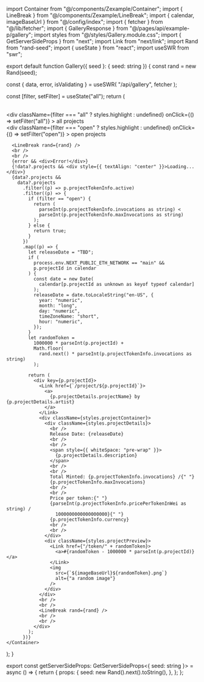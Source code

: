 import Container from "@/components/Zexample/Container";
import { LineBreak } from "@/components/Zexample/LineBreak";
import { calendar, imageBaseUrl } from "@/config/index";
import { fetcher } from "@/lib/fetcher";
import { GalleryResponse } from "@/pages/api/example-p/gallery";
import styles from "@/styles/Gallery.module.css";
import { GetServerSideProps } from "next";
import Link from "next/link";
import Rand from "rand-seed";
import { useState } from "react";
import useSWR from "swr";

export default function Gallery({ seed }: { seed: string }) {
  const rand = new Rand(seed);

  const { data, error, isValidating } = useSWR<GalleryResponse>(
    "/api/gallery",
    fetcher
  );

  const [filter, setFilter] = useState("all");
  return (
    <Container>
      <LineBreak rand={rand} />
      <br />
      <br />
      <div className={styles.selectorContainer}>
        <div
          className={filter === "all" ? styles.highlight : undefined}
          onClick={() => setFilter("all")}
        >
          all projects
        </div>
        <div
          className={filter === "open" ? styles.highlight : undefined}
          onClick={() => setFilter("open")}
        >
          open projects
        </div>
      </div>
      <br />

      <LineBreak rand={rand} />
      <br />
      <br />
      {error && <div>Error!</div>}
      {!data?.projects && <div style={{ textAlign: "center" }}>Loading...</div>}
      {data?.projects &&
        data?.projects
          .filter((p) => p.projectTokenInfo.active)
          .filter((p) => {
            if (filter == "open") {
              return (
                parseInt(p.projectTokenInfo.invocations as string) <
                parseInt(p.projectTokenInfo.maxInvocations as string)
              );
            } else {
              return true;
            }
          })
          .map((p) => {
            let releaseDate = "TBD";
            if (
              process.env.NEXT_PUBLIC_ETH_NETWORK == "main" &&
              p.projectId in calendar
            ) {
              const date = new Date(
                calendar[p.projectId as unknown as keyof typeof calendar]
              );
              releaseDate = date.toLocaleString("en-US", {
                year: "numeric",
                month: "long",
                day: "numeric",
                timeZoneName: "short",
                hour: "numeric",
              });
            }
            let randomToken =
              1000000 * parseInt(p.projectId) +
              Math.floor(
                rand.next() * parseInt(p.projectTokenInfo.invocations as string)
              );

            return (
              <div key={p.projectId}>
                <Link href={`/project/${p.projectId}`}>
                  <a>
                    {p.projectDetails.projectName} by {p.projectDetails.artist}
                  </a>
                </Link>
                <div className={styles.projectContainer}>
                  <div className={styles.projectDetails}>
                    <br />
                    Release Date: {releaseDate}
                    <br />
                    <br />
                    <span style={{ whiteSpace: "pre-wrap" }}>
                      {p.projectDetails.description}
                    </span>
                    <br />
                    <br />
                    Total Minted: {p.projectTokenInfo.invocations} /{" "}
                    {p.projectTokenInfo.maxInvocations}
                    <br />
                    <br />
                    Price per token:{" "}
                    {parseInt(p.projectTokenInfo.pricePerTokenInWei as string) /
                      1000000000000000000}{" "}
                    {p.projectTokenInfo.currency}
                    <br />
                    <br />
                  </div>
                  <div className={styles.projectPreview}>
                    <Link href={"/token/" + randomToken}>
                      <a>#{randomToken - 1000000 * parseInt(p.projectId)}</a>
                    </Link>
                    <img
                      src={`${imageBaseUrl}${randomToken}.png`}
                      alt={"a random image"}
                    />
                  </div>
                </div>
                <br />
                <br />
                <LineBreak rand={rand} />
                <br />
                <br />
              </div>
            );
          })}
    </Container>
  );
}

export const getServerSideProps: GetServerSideProps<{ seed: string }> =
  async () => {
    return {
      props: {
        seed: new Rand().next().toString(),
      },
    };
  };
